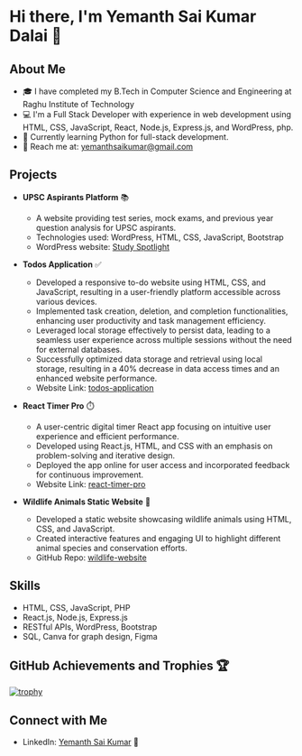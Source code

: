 # Hi there, I'm Yemanth Sai Kumar Dalai 👋

## About Me
- 🎓 I have completed my B.Tech in Computer Science and Engineering at Raghu Institute of Technology
- 💻 I'm a Full Stack Developer with experience in web development using HTML, CSS, JavaScript, React, Node.js, Express.js, and WordPress, php.
- 🌱 Currently learning Python for full-stack development.
- 📧 Reach me at: yemanthsaikumar@gmail.com

## Projects
- **UPSC Aspirants Platform** 📚
  - A website providing test series, mock exams, and previous year question analysis for UPSC aspirants.
  - Technologies used: WordPress, HTML, CSS, JavaScript, Bootstrap
  - WordPress website: [Study Spotlight](https://studyspotlight.in/)

- **Todos Application** ✅
  - Developed a responsive to-do website using HTML, CSS, and JavaScript, resulting in a user-friendly platform accessible across various devices.
  - Implemented task creation, deletion, and completion functionalities, enhancing user productivity and task management efficiency.
  - Leveraged local storage effectively to persist data, leading to a seamless user experience across multiple sessions without the need for external databases.
  - Successfully optimized data storage and retrieval using local storage, resulting in a 40% decrease in data access times and an enhanced website performance.
  - Website Link: [todos-application](https://todo8008.ccbp.tech/)

- **React Timer Pro** ⏱️
  - A user-centric digital timer React app focusing on intuitive user experience and efficient performance.
  - Developed using React.js, HTML, and CSS with an emphasis on problem-solving and iterative design.
  - Deployed the app online for user access and incorporated feedback for continuous improvement.
  - Website Link: [react-timer-pro](https://timerreactapp1.ccbp.tech/)

- **Wildlife Animals Static Website** 🐾
  - Developed a static website showcasing wildlife animals using HTML, CSS, and JavaScript.
  - Created interactive features and engaging UI to highlight different animal species and conservation efforts.
  - GitHub Repo: [wildlife-website](https://yemanth-sai-kumar-1.github.io/FRT-project/)
    
<!-- Add more projects as needed -->

## Skills
- HTML, CSS, JavaScript, PHP
- React.js, Node.js, Express.js
- RESTful APIs, WordPress, Bootstrap
- SQL, Canva for graph design, Figma

## GitHub Achievements and Trophies 🏆
[![trophy](https://github-profile-trophy.vercel.app/?username=yemanth-sai-kumar-1)](https://github.com/ryo-ma/github-profile-trophy)



## Connect with Me
- LinkedIn: [Yemanth Sai Kumar](https://www.linkedin.com/in/yemanth-sai-kumar-dalai-384a46210/) 💼
